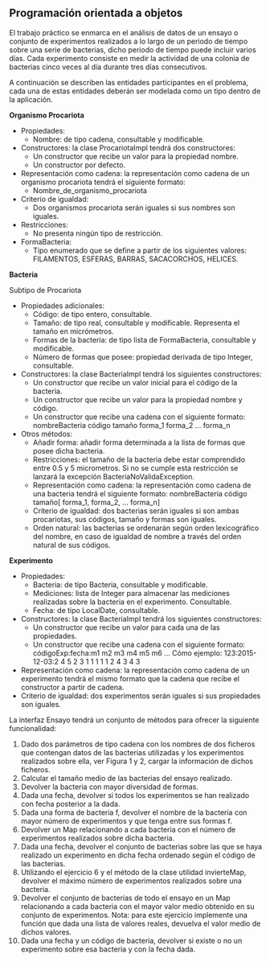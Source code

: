 ## Programación orientada a objetos 

El trabajo práctico se enmarca en el análisis de datos de un ensayo o conjunto de experimentos realizados a lo largo de un periodo de tiempo sobre una serie de bacterias, dicho periodo de tiempo puede incluir varios días. Cada experimento consiste en medir la actividad de una colonia de bacterias cinco veces al día durante tres días consecutivos.

A continuación se describen las entidades participantes en el problema, cada una de estas entidades deberán ser modelada como un tipo dentro de la aplicación.

<b>Organismo Procariota</b>
+ Propiedades:
  - Nombre: de tipo cadena, consultable y modificable.
+ Constructores: la clase ProcariotaImpl tendrá dos constructores:
  - Un constructor que recibe un valor para la propiedad nombre.
  - Un constructor por defecto.
+ Representación como cadena: la representación como cadena de un organismo procariota tendrá el siguiente formato: 
  - Nombre_de_organismo_procariota
+ Criterio de igualdad: 
  - Dos organismos procariota serán iguales si sus nombres son iguales.
+ Restricciones: 
  - No presenta ningún tipo de restricción.
+ FormaBacteria:
  - Tipo enumerado que se define a partir de los siguientes valores: FILAMENTOS, ESFERAS, BARRAS, SACACORCHOS, HELICES.

<b>Bacteria</b>

Subtipo de Procariota
+ Propiedades adicionales:
  - Código: de tipo entero, consultable.
  - Tamaño: de tipo real, consultable y modificable. Representa el tamaño en micrómetros.
  - Formas de la bacteria: de tipo lista de FormaBacteria, consultable y modificable.
  - Número de formas que posee: propiedad derivada de tipo Integer, consultable.
+ Constructores: la clase BacteriaImpl tendrá los siguientes constructores:
  - Un constructor que recibe un valor inicial para el código de la bacteria.
  - Un constructor que recibe un valor para la propiedad nombre y código.
  - Un constructor que recibe una cadena con el siguiente formato: nombreBacteria código tamaño forma_1 forma_2 … forma_n
+ Otros métodos:
  - Añadir forma: añadir forma determinada a la lista de formas que posee dicha bacteria.
  - Restricciones: el tamaño de la bacteria debe estar comprendido entre 0.5 y 5 micrometros. Si no se cumple esta restricción se lanzará la excepción BacteriaNoValidaException.
  - Representación como cadena: la representación como cadena de una bacteria tendrá el siguiente formato: nombreBacteria código tamaño[ forma_1, forma_2, … forma_n]
  - Criterio de igualdad: dos bacterias serán iguales si son ambas procariotas, sus códigos, tamaño y formas son iguales.
  -  Orden natural: las bacterias se ordenarán según orden lexicográfico del nombre, en caso de igualdad de nombre a través del orden natural de sus códigos.

<b>Experimento</b>
+ Propiedades:
  - Bacteria: de tipo Bacteria, consultable y modificable.
  - Mediciones: lista de Integer para almacenar las mediciones realizadas sobre la bacteria en el experimento. Consultable.
  - Fecha: de tipo LocalDate, consultable.
+ Constructores: la clase BacteriaImpl tendrá los siguientes constructores:
  - Un constructor que recibe un valor para cada una de las propiedades.
  - Un constructor que recibe una cadena con el siguiente formato: códigoExp:fecha:m1 m2 m3 m4 m5 m6 … Cómo ejemplo: 123:2015-12-03:2 4 5 2 3 1 1 1 1 1 2 4 3 4 3
+ Representación como cadena: la representación como cadena de un experimento tendrá el mismo formato que la cadena que recibe el constructor a partir de cadena.
+ Criterio de igualdad: dos experimentos serán iguales si sus propiedades son iguales.

La interfaz Ensayo tendrá un conjunto de métodos para ofrecer la siguiente funcionalidad:
  1. Dado dos parámetros de tipo cadena con los nombres de dos ficheros que contengan datos de las bacterias utilizadas y los experimentos realizados sobre ella, ver Figura 1 y 2, cargar la información de dichos ficheros.
  2. Calcular el tamaño medio de las bacterias del ensayo realizado.
  3. Devolver la bacteria con mayor diversidad de formas.
  4. Dada una fecha, devolver si todos los experimentos se han realizado con fecha posterior a la dada.
  5. Dada una forma de bacteria f, devolver el nombre de la bacteria con mayor número de experimentos y que tenga entre sus formas f.
  6. Devolver un Map relacionando a cada bacteria con el número de experimentos realizados sobre dicha bacteria.
  7. Dada una fecha, devolver el conjunto de bacterias sobre las que se haya realizado un experimento en dicha fecha ordenado según el código de las bacterias.
  8. Utilizando el ejercicio 6 y el método de la clase utilidad invierteMap, devolver el máximo número de experimentos realizados sobre una bacteria.
  9. Devolver el conjunto de bacterias de todo el ensayo en un Map relacionando a cada bacteria con el mayor valor medio obtenido en su conjunto de experimentos. Nota: para este ejercicio implemente una función que dada una lista de valores reales, devuelva el valor medio de dichos valores.
  10. Dada una fecha y un código de bacteria, devolver si existe o no un experimento sobre esa bacteria y con la fecha dada.
